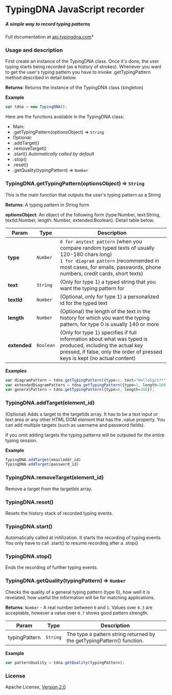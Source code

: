 # TypingDNA JavaScript recorder 
##### A simple way to record typing patterns
Full documentation at [api.typingdna.com](https://api.typingdna.com)*

### Usage and description
First create an instance of the TypingDNA class. Once it's done, the user typing starts being recorded (as a history of strokes). Whenever you want to get the user's typing pattern you have to invoke .getTypingPattern method described in detail below.

**Returns**: Returns the instance of the TypingDNA class (singleton)

**Example**  
```js
var tdna = new TypingDNA();
```
Here are the functions available in the TypingDNA class:
* Main:
* .getTypingPattern(optionsObject) ⇒ `String`
* Optional:
* .addTarget()
* .removeTarget()
* .start()  *Automatically called by default*
* .stop()
* .reset()
* .getQuality(typingPattern) ⇒ `Number` 


### TypingDNA.getTypingPattern(optionsObject) ⇒ `String`
This is the main function that outputs the user's typing pattern as a String

**Returns**: A typing pattern in String form  

**optionsObject**: An object of the following form {type:Number, text:String, textId:Number, length: Number, extended:Boolean}. Detail table below.

| Param | Type | Description | 
| --- | --- | --- |
| **type** | `Number` | `0 for anytext pattern` (when you compare random typed texts of usually 120-180 chars long) <br> `1 for diagram pattern` (recommended in most cases, for emails, passwords, phone numbers, credit cards, short texts) | 
| **text** | `String` | (Only for type 1) a typed string that you want the typing pattern for |
| **textId** | `Number` | (Optional, only for type 1) a personalized id for the typed text | 
| **length** | `Number` | (Optional) the length of the text in the history for which you want the typing pattern, for type 0 is usually 140 or more |
| **extended** | `Boolean` | (Only for type 1) specifies if full information about what was typed is produced, including the actual key pressed, if false, only the order of pressed keys is kept (no actual content) |

**Examples**  
```js
var diagramPattern = tdna.getTypingPattern({type=1, text="Hello5g21?*", extedend=false});
var extendedDiagramPattern = tdna.getTypingPattern({type=1, length=160, extended=true});
var generalPattern = tdna.getTypingPattern({type=0, length=160});
```

### TypingDNA.addTarget(element_id)
(Optional) Adds a target to the targetIds array. It has to be a text input or text area or any other HTML DOM element that has the .value property. You can add multiple targets (such as username and password fields). 

If you omit adding targets the typing patterns will be outputed for the entire typing session.

**Example**  
```js
TypingDNA.addTarget(emailaddr_id)
TypingDNA.addTarget(password_id)
```

### TypingDNA.removeTarget(element_id)
Remove a target from the targetIds array.

### TypingDNA.reset()
Resets the history stack of recorded typing events.

### TypingDNA.start()
Automatically called at initilization. It starts the recording of typing events. You only have to call .start() to resume recording after a .stop() 

### TypingDNA.stop()
Ends the recording of further typing events. 

### TypingDNA.getQuality(typingPattern) ⇒ `Number`
Checks the quality of a general typing pattern (type 0), how well it is revelated, how useful the
information will be for matching applications. 

**Returns**: `Number` - A real number between `0` and `1`. Values over `0.3` are acceptable, however a value over `0.7` shows good pattern strength.

| Param | Type | Description |
| --- | --- | --- |
| typingPattern | `String` | The type `0` pattern string returned by the getTypingPattern() function. |

**Example**  
```js
var patternQuality = tdna.getQuality(typingPattern);
```

### License
Apache License, [Version 2.0](http://www.apache.org/licenses/LICENSE-2.0)
